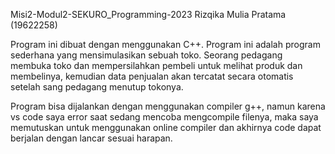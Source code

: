 Misi2-Modul2-SEKURO_Programming-2023
Rizqika Mulia Pratama (19622258)

Program ini dibuat dengan menggunakan C++. Program ini adalah program sederhana yang mensimulasikan sebuah toko.
Seorang pedagang membuka toko dan mempersilahkan pembeli untuk melihat produk dan membelinya, kemudian data penjualan akan tercatat
secara otomatis setelah sang pedagang menutup tokonya.

Program bisa dijalankan dengan menggunakan compiler g++, namun karena vs code saya error saat sedang mencoba mengcompile filenya,
maka saya memutuskan untuk menggunakan online compiler dan akhirnya code dapat berjalan dengan lancar sesuai harapan.
